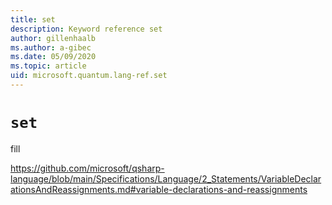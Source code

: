 ```yaml
---
title: set
description: Keyword reference set
author: gillenhaalb
ms.author: a-gibec
ms.date: 05/09/2020
ms.topic: article
uid: microsoft.quantum.lang-ref.set
---
```


# `set`

fill

https://github.com/microsoft/qsharp-language/blob/main/Specifications/Language/2_Statements/VariableDeclarationsAndReassignments.md#variable-declarations-and-reassignments